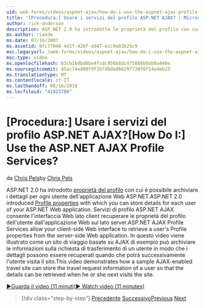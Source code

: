 ```yaml
---
uid: web-forms/videos/aspnet-ajax/how-do-i-use-the-aspnet-ajax-profile-services
title: '[Procedura:] Usare i servizi del profilo ASP.NET AJAX? | Microsoft Docs'
author: rick-anderson
description: ASP.NET 2.0 ha introdotto le proprietà del profilo con cui è possibile archiviare i dettagli per ogni utente dell'applicazione Web ASP.NET. Servizi di profilo ASP.NET AJAX consente...
ms.author: riande
ms.date: 07/16/2007
ms.assetid: 8fc77048-4d1f-42bf-a947-ecc9a02b25c9
msc.legacyurl: /web-forms/videos/aspnet-ajax/how-do-i-use-the-aspnet-ajax-profile-services
msc.type: video
ms.openlocfilehash: b3cb1bdbd6be4fcdc956b8dc475888b9ab0a440e
ms.sourcegitcommit: 45ac74e400f9f2b7dbded66297730f6f14a4eb25
ms.translationtype: MT
ms.contentlocale: it-IT
ms.lasthandoff: 08/16/2018
ms.locfileid: "41823786"
---
```

<a name="how-do-i-use-the-aspnet-ajax-profile-services"></a><span data-ttu-id="b0b9c-105">[Procedura:] Usare i servizi del profilo ASP.NET AJAX?</span><span class="sxs-lookup"><span data-stu-id="b0b9c-105">[How Do I:] Use the ASP.NET AJAX Profile Services?</span></span>
====================
<span data-ttu-id="b0b9c-106">da [Chris Pels](https://twitter.com/chrispels)</span><span class="sxs-lookup"><span data-stu-id="b0b9c-106">by [Chris Pels](https://twitter.com/chrispels)</span></span>

<span data-ttu-id="b0b9c-107">ASP.NET 2.0 ha introdotto [proprietà del profilo](https://msdn.microsoft.com/library/at64shx3.aspx) con cui è possibile archiviare i dettagli per ogni utente dell'applicazione Web ASP.NET.</span><span class="sxs-lookup"><span data-stu-id="b0b9c-107">ASP.NET 2.0 introduced [Profile properties](https://msdn.microsoft.com/library/at64shx3.aspx) with which you can store details for each user of your ASP.NET Web application.</span></span> <span data-ttu-id="b0b9c-108">Servizi di profilo ASP.NET AJAX consente l'interfaccia Web lato client recuperare le proprietà del profilo dell'utente dall'applicazione Web sul lato server.</span><span class="sxs-lookup"><span data-stu-id="b0b9c-108">ASP.NET AJAX Profile Services allow your client-side Web interface to retrieve a user's Profile properties from the server-side Web application.</span></span> <span data-ttu-id="b0b9c-109">In questo video viene illustrato come un sito di viaggio basate su AJAX di esempio può archiviare le informazioni sulla richiesta di trasferimento di un utente in modo che i dettagli possono essere recuperati quando che potrà successivamente l'utente visita il sito.</span><span class="sxs-lookup"><span data-stu-id="b0b9c-109">This video demonstrates how a sample AJAX-enabled travel site can store the travel request information of a user so that the details can be retrieved when he or she next visits the site.</span></span>

[<span data-ttu-id="b0b9c-110">&#9654;Guarda il video (11 minuti)</span><span class="sxs-lookup"><span data-stu-id="b0b9c-110">&#9654; Watch video (11 minutes)</span></span>](https://channel9.msdn.com/Blogs/ASP-NET-Site-Videos/how-do-i-use-the-aspnet-ajax-profile-services)

> [!div class="step-by-step"]
> <span data-ttu-id="b0b9c-111">[Precedente](how-do-i-use-other-javascript-user-interface-libraries-with-aspnet-ajax.md)
> [Successivo](how-do-i-debug-aspnet-ajax-applications-using-visual-studio-2005.md)</span><span class="sxs-lookup"><span data-stu-id="b0b9c-111">[Previous](how-do-i-use-other-javascript-user-interface-libraries-with-aspnet-ajax.md)
[Next](how-do-i-debug-aspnet-ajax-applications-using-visual-studio-2005.md)</span></span>
